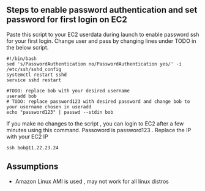 ## Steps to enable password authentication and set password for first login on EC2
Paste this script to your EC2 userdata during launch to enable password ssh for your first login. Change user and pass by changing lines under TODO in the below script.

```
#!/bin/bash
sed 's/PasswordAuthentication no/PasswordAuthentication yes/' -i /etc/ssh/sshd_config
systemctl restart sshd
service sshd restart

#TODO: replace bob with your desired username
useradd bob
# TODO: replace password123 with desired password and change bob to your username chosen in useradd 
echo "password123" | passwd --stdin bob
```

If you make no changes to the script , you can login to EC2 after a few minutes using this command. Passoword is password123 . Replace the IP with your EC2 IP
```
ssh bob@11.22.23.24
```
## Assumptions
- Amazon Linux AMI is used , may not work for all linux distros


